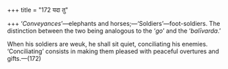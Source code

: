 +++
title = "172 यदा तु"

+++
‘*Conveyances*’—elephants and horses;—‘Soldiers’—foot-soldiers. The
distinction between the two being analogous to the ‘*go*’ and the
‘*balīvarda*.’

When his soldiers are weuk, he shall sit quiet, conciliating his
enemies. ‘Conciliating’ consists in making them pleased with peaceful
overtures and gifts.—(172)


